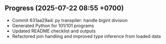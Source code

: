 ## Progress (2025-07-22 08:55 +0700)
- Commit 631aa29ad: py transpiler: handle bigint division
- Generated Python for 101/101 programs
- Updated README checklist and outputs
- Refactored join handling and improved type inference from loaded data

